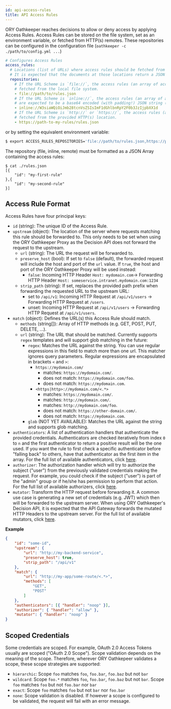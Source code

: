```yaml
---
id: api-access-rules
title: API Access Rules
---
```


ORY Oathkeeper reaches decisions to allow or deny access by applying Access Rules. Access Rules can be stored on the
file system, set as an environment variable, or fetched from HTTP(s) remotes. These repositories can be configured
in the configuration file (`oathkeeper -c ./path/to/config.yml ...`)

```yaml
# Configures Access Rules
access_rules:
  # Locations (list of URLs) where access rules should be fetched from on boot.
  # It is expected that the documents at those locations return a JSON Array containing ORY Oathkeeper Access Rules.
  repositories:
    # If the URL Scheme is `file://`, the access rules (an array of access rules is expected) will be
    # fetched from the local file system.
    - file://path/to/rules.json
    # If the URL Scheme is `inline://`, the access rules (an array of access rules is expected)
    # are expected to be a base64 encoded (with padding!) JSON string (base64_encode(`[{"id":"foo-rule","authenticators":[....]}]`)):
    - inline://W3siaWQiOiJmb28tcnVsZSIsImF1dGhlbnRpY2F0b3JzIjpbXX1d
    # If the URL Scheme is `http://` or `https://`, the access rules (an array of access rules is expected) will be
    # fetched from the provided HTTP(s) location.
    - https://path-to-my-rules/rules.json
```

or by setting the equivalent environment variable:

```bash
$ export ACCESS_RULES_REPOSITORIES='file://path/to/rules.json,https://path-to-my-rules/rules.json,inline://W3siaWQiOiJmb28tcnVsZSIsImF1dGhlbnRpY2F0b3JzIjpbXX1d'
```

The repository (file, inline, remote) must be formatted as a JSON Array containing the access rules:

```shell
$ cat ./rules.json
[{
    "id": "my-first-rule"
},{
    "id": "my-second-rule"
}]
```

## Access Rule Format

Access Rules have four principal keys:

* `id` (string): The unique ID of the Access Rule.
* `upstream` (object): The location of the server where requests matching this rule should be forwarded to. This only needs to
    be set when using the ORY Oathkeeper Proxy as the Decision API does not forward the request to the upstream.
    * `url` (string): The URL the request will be forwarded to.
    * `preserve_host` (bool): If set to `false` (default), the forwarded request will include the host and port of the `url`
        value. If `true`, the host and port of the ORY Oathkeeper Proxy will be used instead:
        * `false`: Incoming HTTP Header `Host: mydomain.com`-> Forwarding HTTP Header `Host: someservice.intranet.mydomain.com:1234`
    * `strip_path` (string): If set, replaces the provided path prefix when forwarding the requested URL to the upstream URL:
        * set to `/api/v1`: Incoming HTTP Request at `/api/v1/users` -> Forwarding HTTP Request at `/users`.
        * unset: Incoming HTTP Request at `/api/v1/users` -> Forwarding HTTP Request at `/api/v1/users`.
* `match` (object): Defines the URL(s) this Access Rule should match.
    * `methods` (string[]): Array of HTTP methods (e.g. GET, POST, PUT, DELETE, ...).
    * `url` (string): The URL that should be matched. Currently supports `regex` templates and will support glob matching
        in the future:
        * `regex`: Matches the URL against the string. You can use regular expressions in this field to match more than
        one url. This matcher ignores query parameters. Regular expressions are encapsulated in brackets `<` and `>`:
            * `https://mydomain.com/`
                *  matches: `https://mydomain.com/`.
                *  does not match: `https://mydomain.com/foo`.
                *  does not match: `https://mydomain.com`.
            * `<https|http>://mydomain.com/<.*>`
                *  matches: `https://mydomain.com/`.
                *  matches: `http://mydomain.com/`.
                *  matches: `http://mydomain.com/foo`.
                *  does not match: `https://other-domain.com/`.
                *  does not match: `https://mydomain.com`.
        * `glob` (NOT YET AVAILABLE): Matches the URL against the string and supports glob matching.
* `authenticators`: A list of authentication handlers that authenticate the provided credentials. 
    Authenticators are checked iteratively from index `0` to `n` and the first authenticator to return a positive result
    will be the one used. If you want the rule to first check a specific authenticator before "falling back" to
    others, have that authenticator as the first item in the array. For the full list of available authenticators,
    click [here](pipeline/authn.md).
* `authorizer`: The authorization handler which will try to authorize the subject ("user") from the previously validated
    credentials making the request. For example, you could check if the subject ("user") is part of the "admin" group
    or if he/she has permission to perform that action. For the full list of available authorizers, click [here](pipeline/authz.md).
* `mutator`: Transform the HTTP request before forwarding it. A common use case is generating a new set of
    credentials (e.g. JWT) which then will be forwarded to the upstream server. When using ORY Oathkeeper's Decision API,
    it is expected that the API Gateway forwards the mutated HTTP Headers to the upstream server. For the full list of
    available mutators, click [here](pipeline/mutators.md).

**Example**

```json
{
    "id": "some-id",
    "upstream": {
        "url": "http://my-backend-service",
        "preserve_host": true,
        "strip_path": "/api/v1"
    },
    "match": {
        "url": "http://my-app/some-route/<.*>",
        "methods": [
            "GET",
            "POST"
        ]
    },
    "authenticators": [{ "handler": "noop" }],
    "authorizer": { "handler": "allow" },
    "mutator": { "handler": "noop" }
}
```

## Scoped Credentials

Some credentials are scoped. For example, OAuth 2.0 Access Tokens usually are scoped ("OAuth 2.0 Scope"). Scope validation
depends on the meaning of the scope. Therefore, wherever ORY Oathkepeer validates a scope, these scope strategies are
supported:

* `hierarchic`: Scope `foo` matches `foo`, `foo.bar`, `foo.baz` but not `bar`
* `wildcard`: Scope `foo.*` matches `foo`, `foo.bar`, `foo.baz` but not `bar`. Scope `foo` matches `foo` but not `foo.bar` nor `bar`
* `exact`: Scope `foo` matches `foo` but not `bar` nor `foo.bar`
* `none`: Scope validation is disabled. If however a scope is configured to be validated, the request will fail with
    an error message.